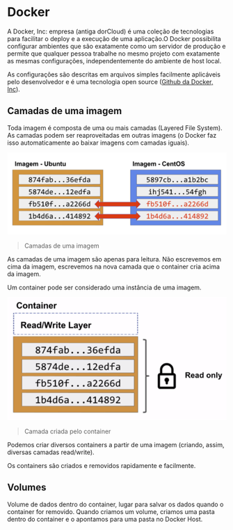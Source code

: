 # Docker
A Docker, Inc: empresa (antiga dorCloud) é uma coleção de tecnologias para facilitar o deploy e a execução de uma aplicação.O Docker possibilita configurar ambientes que são exatamente como um servidor de produção e permite que qualquer pessoa trabalhe no mesmo projeto com exatamente as mesmas configurações, independentemente do ambiente de host local. 

As configurações são descritas em arquivos simples facilmente aplicáveis pelo desenvolvedor e é uma tecnologia open source ([Github da Docker, Inc](https://github.com/docker)).

## Camadas de uma imagem
Toda imagem é composta de uma ou mais camadas (Layered File System). As camadas podem ser reaproveitadas em outras imagens (o Docker faz isso automaticamente ao baixar imagens com camadas iguais).

![Imagens](./images/layers.png)
> Camadas de uma imagem

As camadas de uma imagem são apenas para leitura. Não escrevemos em cima da imagem, escrevemos na nova camada que o container cria acima da imagem.

Um container pode ser considerado uma instância de uma imagem.

![Camadas](./images/read-write.png)
> Camada criada pelo container

Podemos criar diversos containers a partir de uma imagem (criando, assim, diversas camadas read/write).

Os containers são criados e removidos rapidamente e facilmente.

## Volumes

Volume de dados dentro do container, lugar para salvar os dados quando o container for removido. Quando criamos um volume, criamos uma pasta dentro do container e o apontamos para uma pasta no Docker Host.


